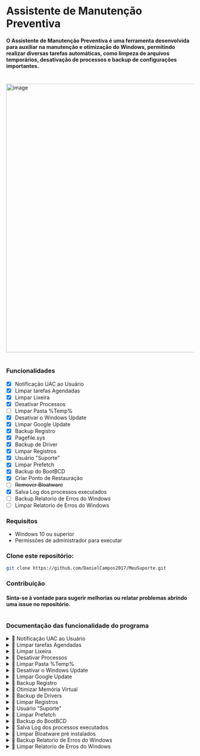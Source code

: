 # Assistente de Manutenção Preventiva

#### O Assistente de Manutenção Preventiva é uma ferramenta desenvolvida para auxiliar na manutenção e otimização do Windows, permitindo realizar diversas tarefas automáticas, como limpeza de arquivos temporários, desativação de processos e backup de configurações importantes.

#
<img width="969" height="720" alt="image" src="https://github.com/user-attachments/assets/123cef07-d6ee-4841-bb52-a16aa739759c" />


#

### Funcionalidades
- [x] Notificação UAC ao Usuário
- [x] Limpar tarefas Agendadas
- [x] Limpar Lixeira
- [x] Desativar Processos
- [ ] Limpar Pasta %Temp%
- [x] Desativar o Windows Update
- [x] Limpar Google Update
- [x] Backup Registro
- [x] Pagefile.sys
- [x] Backup de Driver
- [x] Limpar Registros
- [x] Usuário "Suporte"
- [x] Limpar Prefetch
- [x] Backup do BootBCD
- [x] Criar Ponto de Restauração
- [ ] ~~Remover Bloatware~~
- [x] Salva Log dos processos executados
- [ ] Backup Relatorio de Erros do Windows
- [ ] Limpar Relatorio de Erros do Windows

### Requisitos
- Windows 10 ou superior
- Permissões de administrador para executar

### Clone este repositório:
``` bash
git clone https://github.com/DanielCampos2017/MeuSuporte.git
```

### Contribuição
#### Sinta-se à vontade para sugerir melhorias ou relatar problemas abrindo uma issue no repositório.
# 

### Documentação das funcionalidade do programa




<details>
 <summary>🔽 Notificação UAC ao Usuário </summary>
 
 ``` bash
Ativa\Desativa Controle de Conta de Usuário (UAC) para Usuário.
Garantindo que as ações do programa sejam executadas com permissões elevadas.
 ```
</details>


<details>
 <summary>🔽 Limpar tarefas Agendadas </summary>
 
 ``` bash
Remove tarefas agendadas desnecessárias que podem estar consumindo recursos ou afetando o desempenho do sistema.
 ```
</details>

<details>
 <summary>🔽 Limpar Lixeira </summary>
 
 ``` bash
Exclui permanentemente os arquivos armazenados na Lixeira do usuário atual para liberar espaço em disco.
 ```
</details>

<details>
  <summary>🔽 Desativar Processos</summary>
 
``` bash
Finaliza de Remove os processos específicos em segundo plano que podem estar consumindo recursos sem necessidade.

[Serviços]
● AdobeUpdateService #Serviço da Adobe
● AGSService #Serviço da Adobe
● AdobeARMservice #Serviço da Adobe
● DbxSvc #Dropbox
● Microsoft Office Groove Audit Service #Serviço do Office
● SysMain #Pode ajudar em SSDs, mas em HDs pode ser útil
● UsoSvc #Atualização do Serviço Orchestrator
● XboxGipSvc #Xbox Accessory Management Service
● vmicvmsession #Serviço Direto do Hyper-V PowerShell
● vmicrdv #Serviço de Virtualização de Área de Trabalho Remota do Hyper-V
● UevAgentService #User Experience Virtualization
● vmickvpexchange #Serviço de Troca de Dados do Hyper-V
● PhoneSvc #Serviço de Telefonia
● vmictimesync #Serviço de Sincronização de Data/Hora do Hyper-V
● perceptionsimulation #Serviço de Simulação de Percepção do Windows
● SensorService #Serviço de Sensor rotação automática
● XboxNetApiSvc #Serviço de Rede Xbox Live
● vmicheartbeat #Serviço de Pulsação do Hyper-V
● HvHost #Serviço de Host HV
● cloudidsvc #Serviço de identidade Microsoft Cloud
● icssvc #Serviço de Hotspot Móvel do Windows
● fhsvc #Serviço de Histórico de Arquivos
● lfsvc #Serviço de Geolocalização
● refsdedupsvc #Serviço de duplicação do ReFS
● vmicshutdown #Serviço de Desligamento de Convidado do Hyper-V
● WMPNetworkSvc #Serviço de Compartilhamento de Rede do Windows Media Player
● WbioSrvc #Serviço de Biometria do Windows
● Fax #Se você não usa fax, pode desativar
● SEMgrSvc #Serviço de Gerenciador de NFC/SE e Pagamentos
● MapsBroker #Serviço de Mapas
● WpnService #Serviço de Notificações Push do Windows
● XblAuthManager #Serviço de Autenticação Xbox Live
 ```
</details>

<details>
 <summary>🔽 Limpar Pasta %Temp% </summary>
 
 ``` bash
Remove arquivos temporários do usuário e do sistema para liberar espaço e melhorar o desempenho.

[Arquivos]
● C:\Users\"Seu Usuario"\AppData\Local\Temp
 ```
</details>

<details>
  <summary>🔽 Desativar o Windows Update</summary>

 ``` bash
Desativa o serviço do Windows Update para evitar atualizações automáticas que podem impactar o desempenho ou causar reinicializações indesejadas.

[Arquivos]
● C:\Windows\SoftwareDistribution\Download\

[Serviços]
● InstallService #Serviço de Instalação da Microsoft Store
● svsvc #Serviço de Verificador de Ponto
● wuauserv #Serviço de Windows Update
● WSearch #Serviço de Pesquisa do Windows
 ``` 
</details>

<details>
 <summary>🔽 Limpar Google Update</summary>
 
``` bash
Remove serviços e processos relacionados ao Google Update, evitando consumo excessivo de recursos por atualizações automáticas.

[Arquivos]
● C:\Program Files (x86)\Google\Update\

[Serviços]
● edgeupdate #Serviço do google
● edgeupdatem #Serviço do google
● gupdatem  #Serviço do google
● gupdate  #Serviço do google
● GoogleChromeElevationService  #Serviço do google
● gusvc  #Serviço do google
```
</details>

<details>
  <summary>🔽 Backup Registro</summary>

 ``` bash
Faz uma cópia de segurança do Registro do Windows antes de aplicar otimizações, garantindo a possibilidade de restauração em caso de problemas.

[Registros]
● Computador\HKEY_CURRENT_USER\Software\Microsoft\Windows\CurrentVersion\Run
● Computador\HKEY_LOCAL_MACHINE\SOFTWARE\Microsoft\Windows\CurrentVersion\Run
● Computador\HKEY_LOCAL_MACHINE\Software\WOW6432Node\Microsoft\Windows\CurrentVersion\Run 

 ``` 
</details>

<details>
  <summary>🔽 Otimizar Memória Virtual</summary>

 ``` bash
Otimiza o arquivo de paginação do Windows (Pagefile.sys), ajustando seu tamanho ou desativando-o conforme a necessidade do usuário.
 ``` 
</details>

<details>
 <summary>🔽 Backup de Drivers </summary>
 
 ``` bash
Cria uma cópia de segurança dos drivers instalados no sistema, permitindo restaurá-los em caso de falha ou reinstalação do Windows.
Use o comando para restaurar o Backup

[cmd] - administrador
 pnputil /add-driver "C:\DriversBackup\*.inf" /subdirs /install
 ```
</details>

<details>
 <summary>🔽 Limpar Registros</summary>
 
``` bash
Remove entradas desnecessárias ou obsoletas do Registro do Windows para melhorar a estabilidade e o desempenho.

[Registros]
● Computador\HKEY_CURRENT_USER\Software\Microsoft\Windows\CurrentVersion\Run
● Computador\HKEY_LOCAL_MACHINE\SOFTWARE\Microsoft\Windows\CurrentVersion\Run
● Computador\HKEY_LOCAL_MACHINE\Software\WOW6432Node\Microsoft\Windows\CurrentVersion\Run
```
</details>

<details>

 <summary>🔽 Usuário "Suporte"</summary>
 
``` bash
Cria uma conta Local com privilégio administrador para facilitar a manutenção e resolução de problemas no sistema.
Nome: Suporte
Senha: r46W6h8#
```
</details>

<details>
 <summary>🔽 Limpar Prefetch</summary>
 
 ``` bash
Remover Arquivos de Inicialização Lenta (Prefetch)
Remove arquivos armazenados na pasta Prefetch localizada no diretório C:\Windows\Prefetch, que podem estar desatualizados e impactar negativamente o desempenho do sistema.
 ```
</details>

<details>
 <summary>🔽 Backup do BootBCD </summary>
 
 ``` bash
Faz uma cópia de segurança do Boot Configuration Data (BCD)
Para garantir que as configurações de inicialização possam ser restauradas caso ocorram problemas.
 ```
</details>

<details>
 <summary>🔽 Salva Log dos processos executados </summary>
 
 ``` bash
#   Ao tentar fechar o programa ele cria um log dos processos realizados. O log é salvo no mesmo diretorio de execução do programa
 ```
</details>

<details>
<summary>🔽 Limpar Bloatware pré instalados</summary>

``` bash
Softwares pré-instalados que nem sempre são úteis para o usuário, como alguns jogos ou versões de teste de programas pagos

[Bloatware]
• 3DBuilder #3D Builder  
• AdobeSystemsIncorporated.AdobeExpress #Adobe Express  
• AgeofEmpiresCastleSiege #Age of Empires Castle Siege  
• WindowsAlarms #Alarmes  
• AmazonAppstore #Amazon Appstore  
• GAMELOFTSA.Asphalt8Airborne #Asphalt 8  
• QuickAssist #Assistência Rápida  
• Astro #Astro  
• king.com.BubbleWitch3Saga #Bubble Witch 3  
• Sagaking.com.BubbleWitch3Saga #Bubble Witch 3 Saga  
• king.com.CandyCrushFriends #Candy Crush Friends Saga  
• king.com.CandyCrushSaga #Candy Crush Saga  
• ScreenSketch #Captura e Esboço  
• Clipchamp #Clipchamp  
• BingWeather #Clima  
• Copilot #Copilot  
• Cortana #Cortana  
• Microsoft.Getstarted #Dicas  
• BingFinance #Dinheiro  
• Disney.37853FC22B2CE #Disney Magic Kingdoms  
• Samsung.Earbuds #Earbuds  
• windowscommunicationsapps #Email e Calendário  
• BingSports #Esportes  
• Facebook.Facebook #Facebook  
• WindowsFeedbackHub #Feedback Hub  
• ZuneVideo #Filmes & TV  
• Windows.Photos #Fotos  
• CommsPhone #Gerenciador de Telefone  
• WindowsSoundRecorder #Gravador de voz  
• G5Entertainment.HiddenCityMysteryofShadows #Hidden City Hidden Object Adventure  
• Facebook.InstagramBeta #Instagram  
• LinkedIn.LinkedIn #LinkedIn  
• WindowsMaps #Mapas  
• Gameloft.SE.MarchofEmpires #March of Empires  
• McAfee.McAfee #McAfee  
• Messaging #Mensagens  
• MicrosoftOfficeHub #Microsoft 365 (Hub)  
• Microsoft.Todos #Microsoft To Do  
• ZuneMusic #Música (Groove)  
• NarratorQuickStart #Narrador  
• BingNews #News (Notícias)  
• BingNews #Notícia  
• MicrosoftStickyNotes #Notas autoadesivas  
• Office.GetOffice #Obter o Office  
• SkypeApp #Obter o Skype  
• Office.Sway #Office Sway  
• OneConnect #OneConnect  
• OneDrive #OneDrive  
• Office.OneNote #OneNote  
• People #Pessoas  
• PhoneCompanion #Phone Companion  
• PowerAutomateDesktop #Power Automate Desktop  
• Amazon.com.AmazonVideo #Prime Video  
• Print3D #Print 3D  
• MixedReality.Portal #Realidade Misturada Portal  
• ROBLOXCORPORATION.ROBLOX #Roblox  
• MicrosoftSolitaireCollection #Solitário  
• NetworkSpeedTest #Speed Test  
• SpotifyAB.SpotifyMusic #Spotify  
• MicrosoftTeams #Teams  
• BytedancePte.Ltd.TikTok #TikTok  
• Twitter.Twitter #Twitter  
• MixedReality.Viewer #Visualizador 3D  
• Whiteboard #Whiteboard  
• WindowsMediaPlayer #Windows Media Player  
• XboxApp #Xbox  
• XboxGamingOverlay #Xbox Game Bar  
• XboxSpeechToTextOverlay #Xbox Game Speech Window  
• XboxIdentityProvider #Xbox Identity Provider
```
</details>

<details>
 <summary>🔽 Backup Relatorio de Erros do Windows  </summary>
 
 ``` bash
#   Cria um arquivo compactado no formato .Zip de todos os Relatório Erros do Sistema e dos Aplicativos
#   Descompacte os arquivos nos diretórios abaixo
#      C:\ProgramData\Microsoft\Windows\WER\ReportQueue\
#      C:\ProgramData\Microsoft\Windows\WER\ReportArchive\
#   Para visualizar basta ir no Painel de controle do windows
#   Painel de Controle\Sistema e Segurança\Segurança e Manutenção\Relatórios de Problemas
 ```
</details>

<details>
 <summary>🔽 Limpar Relatorio de Erros do Windows  </summary>
 
 ``` bash
#   Apagar todos os arquivo de Relatório Erros do Sistema e dos Aplicativos
#   Local dos Relatórios
#      C:\ProgramData\Microsoft\Windows\WER\ReportQueue\
#      C:\ProgramData\Microsoft\Windows\WER\ReportArchive\
#   Pode visualizar no Painel de controle do windows
#   Painel de Controle\Sistema e Segurança\Segurança e Manutenção\Relatórios de Problemas
 ```
</details>

